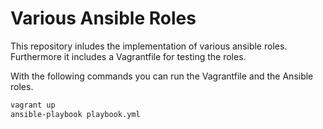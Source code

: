 # Various Ansible Roles

This repository inludes the implementation of various ansible roles.
Furthermore it includes a Vagrantfile for testing the roles.

With the following commands you can run the Vagrantfile and the Ansible roles.

```bash
vagrant up
ansible-playbook playbook.yml
```